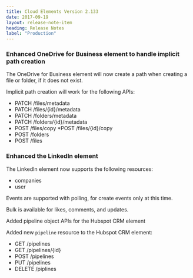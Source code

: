 ```yaml
---
title: Cloud Elements Version 2.133
date: 2017-09-19
layout: release-note-item
heading: Release Notes
label: "Production"
---
```


### Enhanced OneDrive for Business element to handle implicit path creation



The OneDrive for Business element will now create a path when creating a file or folder, if it does not exist.

Implicit path creation will work for the following APIs:


* PATCH /files/metadata
* PATCH /files/{id}/metadata
* PATCH /folders/metadata
* PATCH /folders/{id}/metadata
* POST /files/copy
*POST /files/{id}/copy
* POST /folders
* POST /files

### Enhanced the LinkedIn element

The LinkedIn element now supports the following resources:

* companies
* user


Events are supported with polling, for create events only at this time.

Bulk is available for likes, comments, and updates.


Added pipeline object APIs for the Hubspot CRM element


Added new `pipeline` resource to the Hubspot CRM element:

* GET /pipelines
* GET /pipelines/{id}
* POST /pipelines
* PUT /pipelines
* DELETE /piplines
